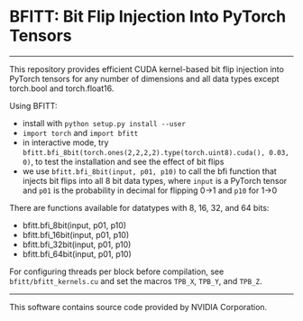 # BFITT: Bit Flip Injection Into PyTorch Tensors

---
This repository provides efficient CUDA kernel-based bit flip injection into PyTorch tensors for any number of dimensions and all data types except torch.bool and torch.float16.

Using BFITT:
- install with ```python setup.py install --user```
- ```import torch``` and ```import bfitt```
- in interactive mode, try ```bfitt.bfi_8bit(torch.ones(2,2,2,2).type(torch.uint8).cuda(), 0.03, 0)```, to test the installation and see the effect of bit flips
- we use ```bfitt.bfi_8bit(input, p01, p10)``` to call the bfi function that injects bit flips into all 8 bit data types, where ```input``` is a PyTorch tensor and ```p01``` is the probability in decimal for flipping 0->1 and ```p10``` for 1->0

There are functions available for datatypes with 8, 16, 32, and 64 bits:
- bfitt.bfi_8bit(input, p01, p10)
- bfitt.bfi_16bit(input, p01, p10)
- bfitt.bfi_32bit(input, p01, p10)
- bfitt.bfi_64bit(input, p01, p10)

For configuring threads per block before compilation, see ```bfitt/bfitt_kernels.cu``` and set the macros ```TPB_X```, ```TPB_Y```, and ```TPB_Z```.

---
This software contains source code provided by NVIDIA Corporation.
